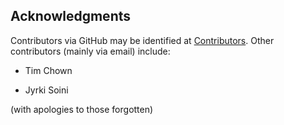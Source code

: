 ## Acknowledgments

Contributors via GitHub may be identified at [Contributors](https://github.com/becarpenter/book6/graphs/contributors).
Other contributors (mainly via email) include:


- Tim Chown

- Jyrki Soini

(with apologies to those forgotten) 

